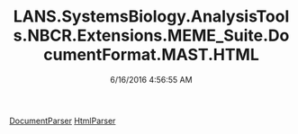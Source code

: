 ﻿---
title: LANS.SystemsBiology.AnalysisTools.NBCR.Extensions.MEME_Suite.DocumentFormat.MAST.HTML
date: 6/16/2016 4:56:55 AM
---

[DocumentParser](T-LANS.SystemsBiology.AnalysisTools.NBCR.Extensions.MEME_Suite.DocumentFormat.MAST.HTML.DocumentParser.html)
[HtmlParser](T-LANS.SystemsBiology.AnalysisTools.NBCR.Extensions.MEME_Suite.DocumentFormat.MAST.HTML.HtmlParser.html)
